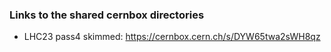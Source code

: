 ### Links to the shared cernbox directories
- LHC23 pass4 skimmed: https://cernbox.cern.ch/s/DYW65twa2sWH8qz
